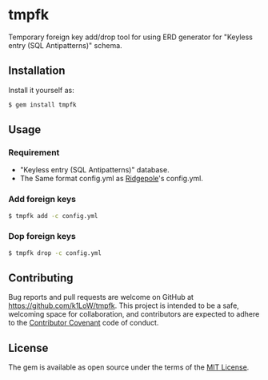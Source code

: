 # tmpfk

Temporary foreign key add/drop tool for using ERD generator for "Keyless entry (SQL Antipatterns)" schema.

## Installation

Install it yourself as:

```sh
$ gem install tmpfk
```

## Usage

### Requirement

- "Keyless entry (SQL Antipatterns)" database.
- The Same format config.yml as [Ridgepole](https://github.com/winebarrel/ridgepole)'s config.yml.

### Add foreign keys

```sh
$ tmpfk add -c config.yml 
```

### Dop foreign keys

```sh
$ tmpfk drop -c config.yml 
```

## Contributing

Bug reports and pull requests are welcome on GitHub at https://github.com/k1LoW/tmpfk. This project is intended to be a safe, welcoming space for collaboration, and contributors are expected to adhere to the [Contributor Covenant](http://contributor-covenant.org) code of conduct.

## License

The gem is available as open source under the terms of the [MIT License](http://opensource.org/licenses/MIT).

